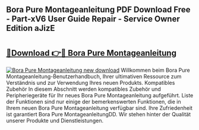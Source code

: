 ## Bora Pure Montageanleitung PDF Download Free - Part-xV6 User Guide Repair - Service Owner Edition aJizE

# <h2><a href="http://df7a4t.blite.top/?on=Bora+Pure+Montageanleitung">🔗Download 👉🔴 Bora Pure Montageanleitung</a></h2>

[![Bora Pure Montageanleitung new download](https://i.imgur.com/lujVjoI.png)](http://df7a4t.blite.top/?on=Bora+Pure+Montageanleitung)
Willkommen beim Bora Pure Montageanleitung-Benutzerhandbuch, Ihrer ultimativen Ressource zum Verständnis und zur Verwendung Ihres neuen Produkts. Kompatibles Zubehör In diesem Abschnitt werden kompatibles Zubehör und Peripheriegeräte für Ihr neues Bora Pure Montageanleitung aufgeführt. Liste der Funktionen sind nur einige der bemerkenswerten Funktionen, die in Ihrem neuen Bora Pure Montageanleitung verfügbar sind. Ihre Zufriedenheit ist garantiert Bora Pure MontageanleitungDD. Wir stehen hinter der Qualität unserer Produkte und Dienstleistungen.
